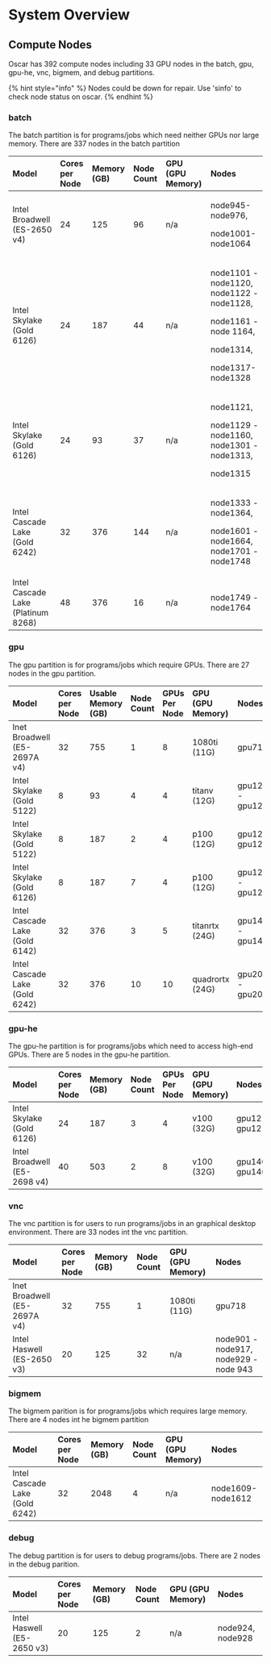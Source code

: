 # System Overview

## Compute Nodes

Oscar has  392 compute nodes including 33 GPU nodes in the batch, gpu, gpu-he, vnc, bigmem, and  debug partitions.

{% hint style="info" %}
Nodes could be down for repair. Use 'sinfo' to check node status on oscar.
{% endhint %}

### batch

The batch partition is for  programs/jobs which need neither GPUs nor large memory. There are 337 nodes in the batch partition

<table>
  <thead>
    <tr>
      <th style="text-align:left">Model</th>
      <th style="text-align:left">Cores per Node</th>
      <th style="text-align:left">Memory (GB)</th>
      <th style="text-align:left">Node Count</th>
      <th style="text-align:left">GPU (GPU Memory)</th>
      <th style="text-align:left">Nodes</th>
    </tr>
  </thead>
  <tbody>
    <tr>
      <td style="text-align:left">Intel Broadwell (ES-2650 v4)</td>
      <td style="text-align:left">24</td>
      <td style="text-align:left">125</td>
      <td style="text-align:left">96</td>
      <td style="text-align:left">n/a</td>
      <td style="text-align:left">
        <p>node945-node976,</p>
        <p>node1001-node1064</p>
      </td>
    </tr>
    <tr>
      <td style="text-align:left">Intel Skylake (Gold 6126)</td>
      <td style="text-align:left">24</td>
      <td style="text-align:left">187</td>
      <td style="text-align:left">44</td>
      <td style="text-align:left">n/a</td>
      <td style="text-align:left">
        <p>node1101 - node1120, node1122 - node1128,</p>
        <p>node1161 - node 1164,</p>
        <p>node1314,</p>
        <p>node1317-node1328</p>
      </td>
    </tr>
    <tr>
      <td style="text-align:left">Intel Skylake (Gold 6126)</td>
      <td style="text-align:left">24</td>
      <td style="text-align:left">93</td>
      <td style="text-align:left">37</td>
      <td style="text-align:left">n/a</td>
      <td style="text-align:left">
        <p>node1121,</p>
        <p>node1129 - node1160, node1301 - node1313,</p>
        <p>node1315</p>
      </td>
    </tr>
    <tr>
      <td style="text-align:left">Intel Cascade Lake (Gold 6242)</td>
      <td style="text-align:left">32</td>
      <td style="text-align:left">376</td>
      <td style="text-align:left">144</td>
      <td style="text-align:left">n/a</td>
      <td style="text-align:left">
        <p>node1333 - node1364,</p>
        <p>node1601 - node1664, node1701 - node1748</p>
      </td>
    </tr>
    <tr>
      <td style="text-align:left">Intel Cascade Lake (Platinum 8268)</td>
      <td style="text-align:left">48</td>
      <td style="text-align:left">376</td>
      <td style="text-align:left">16</td>
      <td style="text-align:left">n/a</td>
      <td style="text-align:left">node1749 - node1764</td>
    </tr>
  </tbody>
</table>

### gpu

The gpu partition is for programs/jobs which require GPUs. There are 27 nodes in the gpu partition.

| Model | Cores per Node | Usable Memory \(GB\) | Node Count | GPUs Per Node | GPU \(GPU Memory\) | Nodes | X Server |
| :--- | :--- | :--- | :--- | :--- | :--- | :--- | :--- |
| Inet Broadwell \(E5-2697A v4\) | 32 | 755 | 1 | 8 | 1080ti \(11G\) | gpu717 | N |
| Intel Skylake \(Gold 5122\) | 8 | 93 | 4 | 4 | titanv \(12G\) | gpu1201 - gpu1204 | Y |
| Intel Skylake \(Gold 5122\) | 8 | 187 | 2 | 4 | p100 \(12G\) | gpu1207, gpu1209 | Y |
| Intel Skylake \(Gold 6126\) | 8 | 187 | 7 | 4 | p100 \(12G\) | gpu1213 - gpu1216 | Y |
| Intel Cascade Lake \(Gold 6142\) | 32 | 376 | 3 | 5 | titanrtx \(24G\) | gpu1401 -  gpu1403 | N |
| Intel Cascade Lake \(Gold 6242\) | 32 | 376 | 10 | 10 | quadrortx \(24G\) | gpu2001 - gpu2010 | N |

### gpu-he

The gpu-he partition is for programs/jobs which need to access high-end GPUs. There are 5 nodes in the gpu-he partition.

| Model | Cores per Node | Memory \(GB\) | Node Count | GPUs Per Node | GPU \(GPU Memory\) | Nodes | X Server |
| :--- | :--- | :--- | :--- | :--- | :--- | :--- | :--- |
| Intel Skylake \(Gold 6126\) | 24 | 187 | 3 | 4 | v100 \(32G\) | gpu1210-gpu1212 | Y |
| Intel Broadwell \(E5-2698 v4\) | 40 | 503 | 2 | 8 | v100 \(32G\) | gpu1404-gpu1405 | Y |

### vnc

The vnc partition is for users to run programs/jobs in an graphical desktop environment. There are 33 nodes int the vnc partition.

| Model | Cores per Node | Memory \(GB\) | Node Count | GPU \(GPU Memory\) | Nodes |
| :--- | :--- | :--- | :--- | :--- | :--- |
| Inet Broadwell \(E5-2697A v4\) | 32 | 755 | 1 | 1080ti \(11G\) | gpu718 |
| Intel Haswell \(ES-2650 v3\) | 20 | 125 | 32 | n/a | node901 - node917, node929 - node 943 |

### bigmem

The bigmem parition is for programs/jobs which requires large memory. There are 4 nodes int he bigmem partition

| Model | Cores per Node | Memory \(GB\) | Node Count | GPU \(GPU Memory\) | Nodes |
| :--- | :--- | :--- | :--- | :--- | :--- |
| Intel Cascade Lake \(Gold 6242\) | 32 | 2048 | 4 | n/a | node1609-node1612 |

### debug

The debug partition is for users to debug programs/jobs. There are 2 nodes in the debug parition. 

| Model | Cores per Node | Memory \(GB\) | Node Count | GPU \(GPU Memory\) | Nodes |
| :--- | :--- | :--- | :--- | :--- | :--- |
| Intel Haswell \(E5-2650 v3\) | 20 | 125 | 2 | n/a | node924, node928 |

